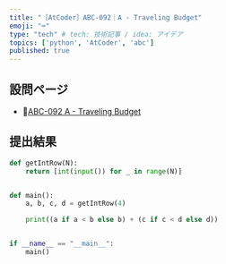 ```yaml
---
title: "［AtCoder］ABC-092｜A - Traveling Budget"
emoji: "⌨️"
type: "tech" # tech: 技術記事 / idea: アイデア
topics: ['python', 'AtCoder', 'abc']
published: true
---
```


## 設問ページ

- 🔗[ABC-092 A - Traveling Budget](https://atcoder.jp/contests/abc092/tasks/abc092_a)

## 提出結果

```python
def getIntRow(N):
    return [int(input()) for _ in range(N)]


def main():
    a, b, c, d = getIntRow(4)

    print((a if a < b else b) + (c if c < d else d))


if __name__ == "__main__":
    main()
```
